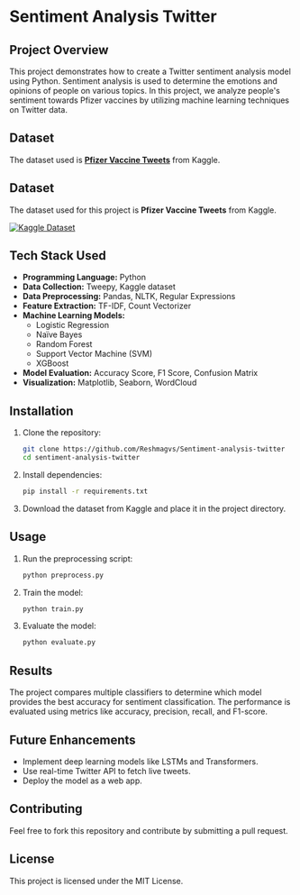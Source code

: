 # Sentiment Analysis Twitter

## Project Overview
This project demonstrates how to create a Twitter sentiment analysis model using Python. Sentiment analysis is used to determine the emotions and opinions of people on various topics. In this project, we analyze people's sentiment towards Pfizer vaccines by utilizing machine learning techniques on Twitter data.

## Dataset
The dataset used is **[Pfizer Vaccine Tweets](https://www.kaggle.com/datasets/gpreda/pfizer-vaccine-tweets)** from Kaggle.

## Dataset
The dataset used for this project is **Pfizer Vaccine Tweets** from Kaggle.

[![Kaggle Dataset](https://img.shields.io/badge/Kaggle-Pfizer%20Vaccine%20Tweets-blue?style=flat&logo=kaggle)](https://www.kaggle.com/datasets/gpreda/pfizer-vaccine-tweets)


## Tech Stack Used
- **Programming Language:** Python
- **Data Collection:** Tweepy, Kaggle dataset
- **Data Preprocessing:** Pandas, NLTK, Regular Expressions
- **Feature Extraction:** TF-IDF, Count Vectorizer
- **Machine Learning Models:**
  - Logistic Regression
  - Naïve Bayes
  - Random Forest
  - Support Vector Machine (SVM)
  - XGBoost
- **Model Evaluation:** Accuracy Score, F1 Score, Confusion Matrix
- **Visualization:** Matplotlib, Seaborn, WordCloud

## Installation
1. Clone the repository:
   ```sh
   git clone https://github.com/Reshmagvs/Sentiment-analysis-twitter
   cd sentiment-analysis-twitter
   ```
2. Install dependencies:
   ```sh
   pip install -r requirements.txt
   ```
3. Download the dataset from Kaggle and place it in the project directory.

## Usage
1. Run the preprocessing script:
   ```sh
   python preprocess.py
   ```
2. Train the model:
   ```sh
   python train.py
   ```
3. Evaluate the model:
   ```sh
   python evaluate.py
   ```

## Results
The project compares multiple classifiers to determine which model provides the best accuracy for sentiment classification. The performance is evaluated using metrics like accuracy, precision, recall, and F1-score.

## Future Enhancements
- Implement deep learning models like LSTMs and Transformers.
- Use real-time Twitter API to fetch live tweets.
- Deploy the model as a web app.

## Contributing
Feel free to fork this repository and contribute by submitting a pull request.

## License
This project is licensed under the MIT License.
